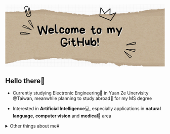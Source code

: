 ![](https://github.com/FSChuang/FSChuang/blob/main/image/githubProfile_1.jpg)

## Hello there👋
- Currently studying Electronic Engineering🔬 in Yuan Ze Unervisity @Taiwan, meanwhile planning to study abroad🚀 for my MS degree

- Interested in **Artificial Intelligence**💻, especially applications in **natural language**, **computer vision** and **medical**💊 area

<details>
    <summary> Other things about me⬇️</summary>
    <br>
    <p align="center">
        <img align="center" src="https://github-readme-stats.vercel.app/api/top-langs/?username=FSChuang&hide_langs_below=1&theme=default&line_height=27&layout=compact" />
        <img align="center" src="https://github-readme-stats.vercel.app/api?username=FSChuang&show_icons=true&count_private=true&include_all_commits=true&line_height=21" alt="halfrost's Github Stats" />
    </p>
